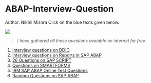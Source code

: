 # ABAP-Interview-Question
Author: Nikhil Mishra
Click on the blue texts given below.

[<img src="https://img.shields.io/badge/-Important%20Note-important.svg" logo="LOGO">]()
>_I have gathered all these questions avaiable on internet for free._

1. [Interview questions on DDIC](/src/DDIC.md)
2. [Interview questions on Reports in SAP ABAP](/src/report.md)
3. [26 Questions on SAP SCRIPT](/src/SAP%20SCRIPTS.md)
4. [Questions on SMARTFORMS](/src/SMARTFORMS.md)  
5. [IBM SAP ABAP Online Test Questions](/src/ibm-abap-online-test.md)
6. [Random Questions on SAP ABAP](/src/Interview%Questions.md)
